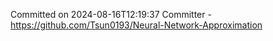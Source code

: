 Committed on 2024-08-16T12:19:37 
Committer - https://github.com/Tsun0193/Neural-Network-Approximation